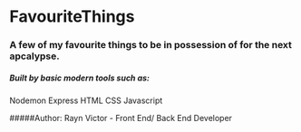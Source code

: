 # FavouriteThings

### A few of my favourite things to be in possession of for the next apcalypse.

##### Built by basic modern tools such as:
Nodemon
Express
HTML
CSS
Javascript

#####Author:
Rayn Victor - Front End/ Back End Developer
